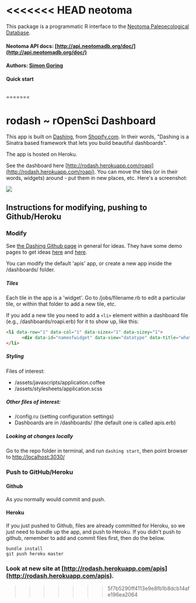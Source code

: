 <<<<<<< HEAD
neotoma
========

This package is a programmatic R interface to the [Neotoma Paleoecological Database](http://www.neotomadb.org/). 

#### Neotoma API docs: [http://api.neotomadb.org/doc/](http://api.neotomadb.org/doc/)

#### Authors: [Simon Goring](simon.j.goring@gmail.com)

#### Quick start

```r

```
=======
# rodash ~ rOpenSci Dashboard

This app is built on [Dashing](http://shopify.github.com/dashing), from [Shopify.com](Shopify.com). In their words, "Dashing is a Sinatra based framework that lets you build beautiful dashboards".

The app is hosted on Heroku.

See the dashboard here [http://rodash.herokuapp.com/roapi](http://rodash.herokuapp.com/roapi).  You can move the tiles (or in their words, widgets) around - put them in new places, etc. Here's a screenshot:

![](https://raw.github.com/ropensci/rodash/master/assets/images/app_sshot.png)

## Instructions for modifying, pushing to Github/Heroku

### Modify

See [the Dashing Github page](http://shopify.github.com/dashing) in general for ideas. They have some demo pages to get ideas [here](http://dashingdemo.herokuapp.com/sample) and [here](http://dashingdemo.herokuapp.com/sampletv).

You can modify the default 'apis' app, or create a new app inside the /dashboards/ folder. 

##### Tiles
Each tile in the app is a 'widget'. Go to /jobs/filename.rb to edit a particular tile, or within that folder to add a new tile, etc. 

If you add a new tile you need to add a `<li>` element within a dashboard file (e.g., /dashboards/roapi.erb) for it to show up, like this:

```html
<li data-row="1" data-col="1" data-sizex="1" data-sizey="1">
      <div data-id="nameofwidget" data-view="datatype" data-title="whatevername"></div>
</li>
```

##### Styling
Files of interest:

+ /assets/javascripts/application.coffee
+ /assets/stylesheets/application.scss

##### Other files of interest:

+ /config.ru (setting configuration settings)
+ Dashboards are in /dashboards/ (the default one is called apis.erb)

##### Looking at changes locally

Go to the repo folder in terminal, and run `dashing start`, then point browser to [http://localhost:3030/](http://localhost:3030/)

### Push to GitHub/Heroku

#### Github

As you normally would commit and push.

#### Heroku

If you just pushed to Github, files are already committed for Heroku, so we just need to bundle up the app, and push to Heroku.  If you didn't push to github, remember to add and commit files first, then do the below.

```
bundle install
git push heroku master
```  

### Look at new site at [http://rodash.herokuapp.com/apis](http://rodash.herokuapp.com/apis).
>>>>>>> 5f7b5290ff4113e9e8fb1b8dcb14afe196ea2064
